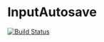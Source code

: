 # InputAutosave

[![Build Status](https://travis-ci.org/M1nified/npm-input-autosave.svg?branch=master)](https://travis-ci.org/M1nified/npm-input-autosave)